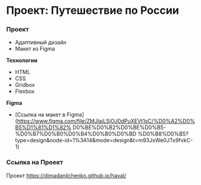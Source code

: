 # Проект: Путешествие по России

### Проект
* Адаптивный дизайн
* Макет из Figma

**Технологии**
* HTML
* CSS
* Gridbox
* Flexbox

**Figma**

* [Ссылка на макет в Figma](https://www.figma.com/file/ZMJlaiLSjOJ0dPuXEVt1sC/%D0%A2%D0%B5%D1%81%D1%82%
D0%BE%D0%B2%D0%BE%D0%B5-%D0%B7%D0%B0%D0%B4%D0%B0%D0%BD
%D0%B8%D0%B5?type=design&node-id=1%3A14&mode=design&t=m93JxWe0JTx9fvkC-1)

### Ссылка на Проект

Проект https://dimadanilchenko.github.io/haval/